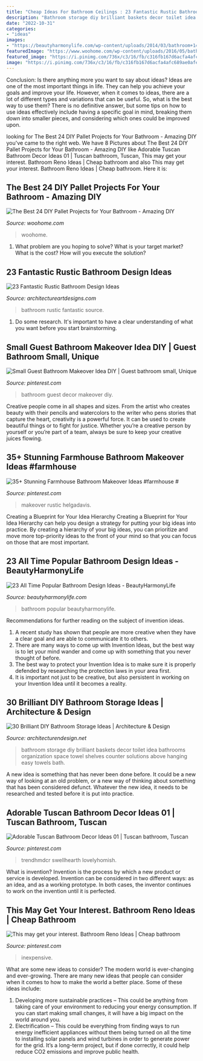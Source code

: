 ```yaml
---
title: "Cheap Ideas For Bathroom Ceilings : 23 Fantastic Rustic Bathroom Design Ideas"
description: "Bathroom storage diy brilliant baskets decor toilet idea bathrooms organization space towel shelves counter solutions above hanging easy towels bath"
date: "2022-10-31"
categories:
- "ideas"
images:
- "https://beautyharmonylife.com/wp-content/uploads/2014/03/bathroom+14.jpg"
featuredImage: "https://www.woohome.com/wp-content/uploads/2016/05/bathroom-pallet-projects-woohome-19.jpg"
featured_image: "https://i.pinimg.com/736x/c3/16/fb/c316fb167d6acfa4afc689ae0afef17d.jpg"
image: "https://i.pinimg.com/736x/c3/16/fb/c316fb167d6acfa4afc689ae0afef17d.jpg"
---
```



Conclusion: Is there anything more you want to say about ideas?
Ideas are one of the most important things in life. They can help you achieve your goals and improve your life. However, when it comes to ideas, there are a lot of different types and variations that can be useful. So, what is the best way to use them? There is no definitive answer, but some tips on how to use ideas effectively include having a specific goal in mind, breaking them down into smaller pieces, and considering which ones could be improved upon.

	

		
looking for The Best 24 DIY Pallet Projects for Your Bathroom - Amazing DIY you've came to the right web. We have 8 Pictures about The Best 24 DIY Pallet Projects for Your Bathroom - Amazing DIY like Adorable Tuscan Bathroom Decor Ideas 01 | Tuscan bathroom, Tuscan, This may get your interest. Bathroom Reno Ideas | Cheap bathroom and also This may get your interest. Bathroom Reno Ideas | Cheap bathroom. Here it is:
		
    
## The Best 24 DIY Pallet Projects For Your Bathroom - Amazing DIY

<img loading=lazy src="https://www.woohome.com/wp-content/uploads/2016/05/bathroom-pallet-projects-woohome-19.jpg" onerror="this.onerror=null;this.src='https://tse1.mm.bing.net/th?id=OIP.ayITAhFK5Lpj8BDt70r07QHaLh&amp;pid=15.1';" alt="The Best 24 DIY Pallet Projects for Your Bathroom - Amazing DIY">

_Source: woohome.com_

>woohome. 

	

1. What problem are you hoping to solve? What is your target market? What is the cost? How will you execute the solution?

    
## 23 Fantastic Rustic Bathroom Design Ideas

<img loading=lazy src="https://www.architectureartdesigns.com/wp-content/uploads/2013/09/174.jpg" onerror="this.onerror=null;this.src='https://tse1.mm.bing.net/th?id=OIP.zVoRnO41JDIfKSajvr8YWwHaJ7&amp;pid=15.1';" alt="23 Fantastic Rustic Bathroom Design Ideas">

_Source: architectureartdesigns.com_

>bathroom rustic fantastic source. 

	

1. Do some research. It's important to have a clear understanding of what you want before you start brainstorming.

    
## Small Guest Bathroom Makeover Idea DIY | Guest Bathroom Small, Unique

<img loading=lazy src="https://i.pinimg.com/736x/07/eb/95/07eb958674e2f42a54125b73b1b429e7.jpg" onerror="this.onerror=null;this.src='https://tse2.mm.bing.net/th?id=OIP.nbBIYEp0DPP1kjQjtLQw8QHaLG&amp;pid=15.1';" alt="Small Guest Bathroom Makeover Idea DIY | Guest bathroom small, Unique">

_Source: pinterest.com_

>bathroom guest decor makeover diy. 

	

Creative people come in all shapes and sizes. From the artist who creates beauty with their pencils and watercolors to the writer who pens stories that capture the heart, creativity is a powerful force. It can be used to create beautiful things or to fight for justice. Whether you’re a creative person by yourself or you’re part of a team, always be sure to keep your creative juices flowing.

    
## 35+ Stunning Farmhouse Bathroom Makeover Ideas #farmhouse #

<img loading=lazy src="https://i.pinimg.com/736x/9d/9b/30/9d9b30713e8f3d18aa750ffeaa42f825.jpg" onerror="this.onerror=null;this.src='https://tse4.mm.bing.net/th?id=OIP.wwe7dL16yz05zPfagO9bkQHaKQ&amp;pid=15.1';" alt="35+ Stunning Farmhouse Bathroom Makeover Ideas #farmhouse #">

_Source: pinterest.com_

>makeover rustic helgadavis. 

	

Creating a Blueprint for Your Idea Hierarchy
Creating a Blueprint for Your Idea Hierarchy can help you design a strategy for putting your big ideas into practice. By creating a hierarchy of your big ideas, you can prioritize and move more top-priority ideas to the front of your mind so that you can focus on those that are most important.

    
## 23 All Time Popular Bathroom Design Ideas - BeautyHarmonyLife

<img loading=lazy src="https://beautyharmonylife.com/wp-content/uploads/2014/03/bathroom+14.jpg" onerror="this.onerror=null;this.src='https://tse4.mm.bing.net/th?id=OIP.HUYixgPib0PyP_DhIPWOawHaLH&amp;pid=15.1';" alt="23 All Time Popular Bathroom Design Ideas - BeautyHarmonyLife">

_Source: beautyharmonylife.com_

>bathroom popular beautyharmonylife. 

	

Recommendations for further reading on the subject of invention ideas.
1. A recent study has shown that people are more creative when they have a clear goal and are able to communicate it to others.
2. There are many ways to come up with Invention Ideas, but the best way is to let your mind wander and come up with something that you never thought of before. 
3. The best way to protect your Invention Idea is to make sure it is properly defended by researching the protection laws in your area first. 
4. It is important not just to be creative, but also persistent in working on your Invention Idea until it becomes a reality.

    
## 30 Brilliant DIY Bathroom Storage Ideas | Architecture &amp; Design

<img loading=lazy src="http://cdn.architecturendesign.net/wp-content/uploads/2014/08/diy-bathroom-storage-ideas-2.jpg" onerror="this.onerror=null;this.src='https://tse4.mm.bing.net/th?id=OIP.Q2RNy6xFFL_dVzWrGpe9MAHaLH&amp;pid=15.1';" alt="30 Brilliant DIY Bathroom Storage Ideas | Architecture &amp; Design">

_Source: architecturendesign.net_

>bathroom storage diy brilliant baskets decor toilet idea bathrooms organization space towel shelves counter solutions above hanging easy towels bath. 

	

A new idea is something that has never been done before. It could be a new way of looking at an old problem, or a new way of thinking about something that has been considered defunct. Whatever the new idea, it needs to be researched and tested before it is put into practice.

    
## Adorable Tuscan Bathroom Decor Ideas 01 | Tuscan Bathroom, Tuscan

<img loading=lazy src="https://i.pinimg.com/736x/c3/16/fb/c316fb167d6acfa4afc689ae0afef17d.jpg" onerror="this.onerror=null;this.src='https://tse1.mm.bing.net/th?id=OIP.5ZbkWaQihQC3LUDNBGtkZgHaLI&amp;pid=15.1';" alt="Adorable Tuscan Bathroom Decor Ideas 01 | Tuscan bathroom, Tuscan">

_Source: pinterest.com_

>trendhmdcr swellhearth lovelyhomish. 

	

What is invention?
Invention is the process by which a new product or service is developed. Invention can be considered in two different ways: as an idea, and as a working prototype. In both cases, the inventor continues to work on the invention until it is perfected.

    
## This May Get Your Interest. Bathroom Reno Ideas | Cheap Bathroom

<img loading=lazy src="https://i.pinimg.com/736x/ab/19/c9/ab19c91e9e14b75f7715fae1e347f683.jpg" onerror="this.onerror=null;this.src='https://tse2.mm.bing.net/th?id=OIP.SK88Lq0R_9rbc2IOwldn-QHaLG&amp;pid=15.1';" alt="This may get your interest. Bathroom Reno Ideas | Cheap bathroom">

_Source: pinterest.com_

>inexpensive. 

	

What are some new ideas to consider?
The modern world is ever-changing and ever-growing. There are many new ideas that people can consider when it comes to how to make the world a better place. Some of these ideas include: 
1. Developing more sustainable practices – This could be anything from taking care of your environment to reducing your energy consumption. If you can start making small changes, it will have a big impact on the world around you. 
2. Electrification – This could be everything from finding ways to run energy inefficient appliances without them being turned on all the time to installing solar panels and wind turbines in order to generate power for the grid. It’s a long-term project, but if done correctly, it could help reduce CO2 emissions and improve public health. 

